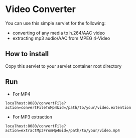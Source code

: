 # Video Converter

You can use this simple servlet for the following:
- converting of any media to h.264/AAC video
- extracting mp3 audio/AAC from MPEG 4-Video

## How to install

Copy this servlet to your servlet container root directory

## Run
- For MP4
```
localhost:8080/convertFile?action=convertFileToMp4&id=/path/to/your/video.extention
```

- For MP3 extraction 
```
localhost:8080/convertFile?action=extractMp3FromMp4&id=/path/to/your/video.mp4
```
